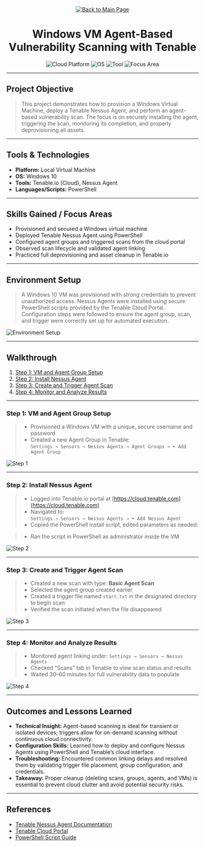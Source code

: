 <p align="center">
  <a href="https://github.com/Samuel-Cavada" target="_blank">
    <img src="https://img.shields.io/badge/Back_to_Main_Page-000000?style=for-the-badge&logo=github&logoColor=white" alt="Back to Main Page"/>
  </a>
</p>

<h1 align="center">Windows VM Agent-Based Vulnerability Scanning with Tenable</h1>

<p align="center">
  <img src="https://img.shields.io/badge/Platform-Local%20VM-0078D4?style=for-the-badge&logo=microsoft&logoColor=white" alt="Cloud Platform" />
  <img src="https://img.shields.io/badge/OS-Windows%2010-0078D6?style=for-the-badge&logo=windows&logoColor=white" alt="OS" />
  <img src="https://img.shields.io/badge/Tool-Tenable.io-00B388?style=for-the-badge&logo=tenable&logoColor=white" alt="Tool" />
  <img src="https://img.shields.io/badge/Focus-Agent%20Based%20Scanning-orange?style=for-the-badge" alt="Focus Area" />
</p>

---

## Project Objective
> This project demonstrates how to provision a Windows Virtual Machine, deploy a Tenable Nessus Agent, and perform an agent-based vulnerability scan. The focus is on securely installing the agent, triggering the scan, monitoring its completion, and properly deprovisioning all assets.

---

## Tools & Technologies
- **Platform:** Local Virtual Machine
- **OS:** Windows 10
- **Tools:** Tenable.io (Cloud), Nessus Agent
- **Languages/Scripts:** PowerShell

---

## Skills Gained / Focus Areas
- Provisioned and secured a Windows virtual machine
- Deployed Tenable Nessus Agent using PowerShell
- Configured agent groups and triggered scans from the cloud portal
- Observed scan lifecycle and validated agent linking
- Practiced full deprovisioning and asset cleanup in Tenable.io

---

## Environment Setup
> A Windows 10 VM was provisioned with strong credentials to prevent unauthorized access. Nessus Agents were installed using secure PowerShell scripts provided by the Tenable Cloud Portal. Configuration steps were followed to ensure the agent group, scan, and trigger were correctly set up for automated execution.

![Environment Setup](assets/images/setup.jpg)

---

## Walkthrough
1. [Step 1: VM and Agent Group Setup](#step-1-vm-and-agent-group-setup)
2. [Step 2: Install Nessus Agent](#step-2-install-nessus-agent)
3. [Step 3: Create and Trigger Agent Scan](#step-3-create-and-trigger-agent-scan)
4. [Step 4: Monitor and Analyze Results](#step-4-monitor-and-analyze-results)

---

### Step 1: VM and Agent Group Setup
> - Provisioned a Windows VM with a unique, secure username and password
> - Created a new Agent Group in Tenable:  
  `Settings → Sensors → Nessus Agents → Agent Groups → + Add Agent Group`

![Step 1](assets/images/step1.jpg)

---

### Step 2: Install Nessus Agent
> - Logged into Tenable.io portal at [https://cloud.tenable.com](https://cloud.tenable.com)
> - Navigated to:  
  `Settings → Sensors → Nessus Agents → + Add Nessus Agent`
> - Copied the PowerShell install script, edited parameters as needed:


> - Ran the script in PowerShell as administrator inside the VM

![Step 2](assets/images/step2.jpg)

---

### Step 3: Create and Trigger Agent Scan
> - Created a new scan with type: **Basic Agent Scan**
> - Selected the agent group created earlier
> - Created a trigger file named `start.txt` in the designated directory to begin scan
> - Verified the scan initiated when the file disappeared

![Step 3](assets/images/step3.jpg)

---

### Step 4: Monitor and Analyze Results
> - Monitored agent linking under:
  `Settings → Sensors → Nessus Agents`
> - Checked “Scans” tab in Tenable to view scan status and results
> - Waited 30–60 minutes for full vulnerability data to populate

![Step 4](assets/images/step4.jpg)

---

## Outcomes and Lessons Learned
- **Technical Insight:** Agent-based scanning is ideal for transient or isolated devices; triggers allow for on-demand scanning without continuous cloud connectivity.
- **Configuration Skills:** Learned how to deploy and configure Nessus Agents using PowerShell and Tenable’s cloud interface.
- **Troubleshooting:** Encountered common linking delays and resolved them by validating trigger file placement, group configuration, and credentials.
- **Takeaway:** Proper cleanup (deleting scans, groups, agents, and VMs) is essential to prevent cloud clutter and avoid potential security risks.

---

## References
- [Tenable Nessus Agent Documentation](https://docs.tenable.com/nessus/agent)
- [Tenable Cloud Portal](https://cloud.tenable.com/)
- [PowerShell Script Guide](https://docs.tenable.com/cloud/Content/NessusAgents/Install.htm)
